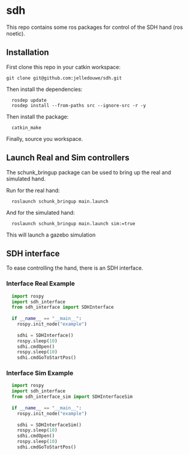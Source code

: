 # sdh

This repo contains some ros packages for control of the SDH hand (ros noetic).

## Installation

First clone this repo in your catkin workspace:

```console
git clone git@github.com:jelledouwe/sdh.git
```

Then install the dependencies:

```console
  rosdep update
  rosdep install --from-paths src --ignore-src -r -y
```

Then install the package:

```console
  catkin_make
```

Finally, source you workspace.

## Launch Real and Sim controllers

The schunk_bringup package can be used to bring up the real and simulated hand.

Run for the real hand:

```console
  roslaunch schunk_bringup main.launch
```

And for the simulated hand:

```console
  roslaunch schunk_bringup main.launch sim:=true
```

This will launch a gazebo simulation

## SDH interface

To ease controlling the hand, there is an SDH interface.

### Interface Real Example

```python
  import rospy
  import sdh_interface
  from sdh_interface import SDHInterface
  
  if __name__ == "__main__":
    rospy.init_node("example")
    
    sdhi = SDHInterface()
    rospy.sleep(10)
    sdhi.cmdOpen()
    rospy.sleep(10)
    sdhi.cmdGoToStartPos()
```

### Interface Sim Example

```python
  import rospy
  import sdh_interface
  from sdh_interface_sim import SDHInterfaceSim
  
  if __name__ == "__main__":
    rospy.init_node("example")
    
    sdhi = SDHInterfaceSim()
    rospy.sleep(10)
    sdhi.cmdOpen()
    rospy.sleep(10)
    sdhi.cmdGoToStartPos()
```




